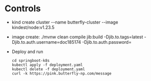 # Controls
- kind create cluster --name butterfly-cluster --image kindest/node:v1.23.5

- image create: ./mvnw clean compile jib:build -Djib.to.tags=latest -Djib.to.auth.username=doc185174 -Djib.to.auth.password=

- Deploy and run
    ```
    cd springboot-k8s
    kubectl apply -f deployment.yaml
    kubectl delete -f deployment.yaml
    curl -k https://pink.butterfly-np.com/message
    ```

